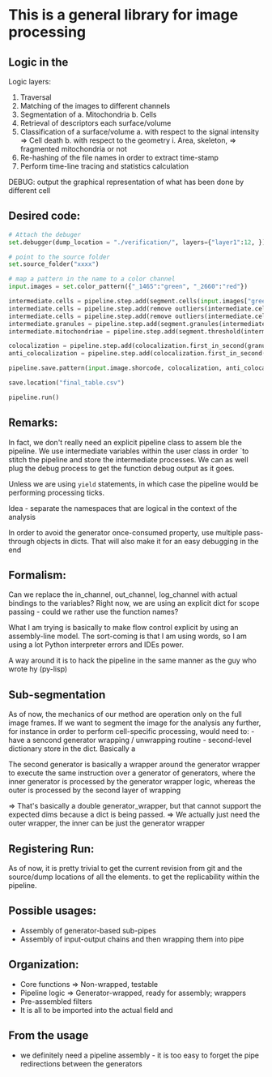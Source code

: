 # This is a general library for image processing

## Logic in the 

Logic layers:
  1. Traversal
  2. Matching of the images to different channels
  3. Segmentation of
      a. Mitochondria
      b. Cells
  4. Retrieval of descriptors each surface/volume
  5. Classification of a surface/volume
      a. with respect to the signal intensity => Cell death
      b. with respect to the geometry
          i. Area, skeleton, =>  fragmented mitochondria or not
  6. Re-hashing of the file names in order to extract time-stamp
  7. Perform time-line tracing and statistics calculation

  DEBUG: output the graphical representation of what has been done by different cell


## Desired code:

```python
# Attach the debuger
set.debugger(dump_location = "./verification/", layers={"layer1":12, })

# point to the source folder 
set.source_folder("xxxx")

# map a pattern in the name to a color channel
input.images = set.color_pattern({"_1465":"green", "_2660":"red"})

intermediate.cells = pipeline.step.add(segment.cells(input.images["green"], binary=True), debugger=layer1)
intermediate.cells = pipeline.step.add(remove outliers(intermediate.cells, "green"), debugger=layer2)
intermediate.cells = pipeline.step.add(remove outliers(intermediate.cells, "red"), debugger=layer2)
intermediate.granules = pipeline.step.add(segment.granules(intermediate.cells, "green"), debugger=layer3)
intermediate.mitochondriae = pipeline.step.add(segment.threshold(intermediate.cells, "red"), debugger=layer3)

colocalization = pipeline.step.add(colocalization.first_in_second(granules, mitochondriae), debugger=layer3)
anti_colocalization = pipeline.step.add(colocalization.first_in_second(granules, not(mitochondriae)), debugger=layer3)

pipeline.save.pattern(input.image.shorcode, colocalization, anti_colocalization)

save.location("final_table.csv")

pipeline.run()
```

## Remarks:
In fact, we don't really need an explicit pipeline class to assem ble the pipeline.
We use intermediate variables within the user class in order `to stitch the pipeline 
and store the intermediate processes. We can as well plug the debug process to 
get the function debug output as it goes.

Unless we are using `yield` statements, in which case the pipeline would be performing
processing ticks.

Idea - separate the namespaces that are logical in the context of the analysis

In order to avoid the generator once-consumed property, use multiple pass-through 
objects in dicts. That will also make it for an easy debugging in the end

## Formalism:
Can we replace the in_channel, out_channel, log_channel with actual bindings to the variables?
Right now, we are using an explicit dict for scope passing - could we rather use the function names?

What I am trying is basically to make flow control explicit by using an assembly-line 
model. The sort-coming is that I am using words, so I am using a lot Python interpreter errors
and IDEs power.

A way around it is to hack the pipeline in the same manner as the guy who wrote hy (py-lisp)

## Sub-segmentation
As of now, the mechanics of our method are operation only on the full image frames.
If we want to segment the image for the analysis any further, for instance in order to
perform cell-specific processing, would need to:
    - have a sencond generator wrapping / unwrapping routine
    - second-level dictionary store in the dict. Basically a 
    
The second generator is basically a wrapper around the generator wrapper to execute 
the same instruction over a generator of generators, where the inner generator is processed
by the generator wrapper logic, whereas the outer is processed by the second layer of wrapping

=> That's basically a double generator_wrapper, but that cannot support the expected dims because
a dict is being passed.
=> We actually just need the outer wrapper, the inner can be just the generator wrapper

## Registering Run:
As of now, it is pretty trivial to get the current revision from git and the source/dump locations
of all the elements. to get the replicability within the pipeline.

## Possible usages:
- Assembly of generator-based sub-pipes
- Assembly of input-output chains and then wrapping them into pipe

## Organization:
- Core functions => Non-wrapped, testable
- Pipeline logic => Generator-wrapped, ready for assembly; wrappers
- Pre-assembled filters
- It is all to be imported into the actual field and 

## From the usage
- we definitely need a pipeline assembly - it is too easy to forget the pipe redirections between the generators
